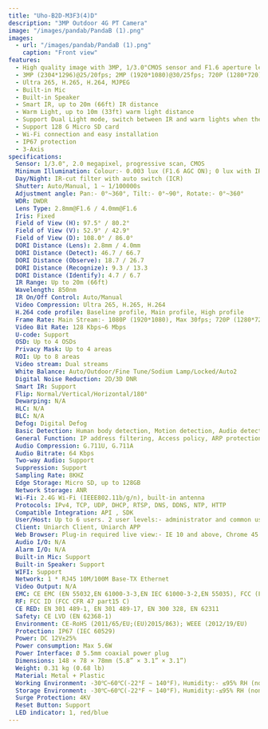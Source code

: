 ```yaml
---
title: "Uho-B2D-M3F3(4)D"
description: "3MP Outdoor 4G PT Camera"
image: "/images/pandab/PandaB (1).png"
images:
  - url: "/images/pandab/PandaB (1).png"
    caption: "Front view"
features:
  - High quality image with 3MP, 1/3.0"CMOS sensor and F1.6 aperture lens
  - 3MP (2304*1296)@25/20fps; 2MP (1920*1080)@30/25fps; 720P (1280*720)@30/25fps
  - Ultra 265, H.265, H.264, MJPEG
  - Built-in Mic
  - Built-in Speaker
  - Smart IR, up to 20m (66ft) IR distance
  - Warm Light, up to 10m (33ft) warm light distance
  - Support Dual Light mode, switch between IR and warm lights when the preset is triggered.
  - Support 128 G Micro SD card
  - Wi-Fi connection and easy installation
  - IP67 protection
  - 3-Axis
specifications: 
  Sensor: 1/3.0", 2.0 megapixel, progressive scan, CMOS
  Minimum Illumination: Colour:- 0.003 lux (F1.6 AGC ON); 0 lux with IR on
  Day/Night: IR-cut filter with auto switch (ICR)
  Shutter: Auto/Manual, 1 ~ 1/100000s
  Adjustment angle: Pan:- 0°~360°, Tilt:- 0°~90°, Rotate:- 0°~360°
  WDR: DWDR
  Lens Type: 2.8mm@F1.6 / 4.0mm@F1.6
  Iris: Fixed
  Field of View (H): 97.5° / 80.2°
  Field of View (V): 52.9° / 42.9°
  Field of View (D): 108.0° / 86.0°
  DORI Distance (Lens): 2.8mm / 4.0mm
  DORI Distance (Detect): 46.7 / 66.7
  DORI Distance (Observe): 18.7 / 26.7
  DORI Distance (Recognize): 9.3 / 13.3
  DORI Distance (Identify): 4.7 / 6.7
  IR Range: Up to 20m (66ft)
  Wavelength: 850nm
  IR On/Off Control: Auto/Manual
  Video Compression: Ultra 265, H.265, H.264
  H.264 code profile: Baseline profile, Main profile, High profile
  Frame Rate: Main Stream:- 1080P (1920*1080), Max 30fps; 720P (1280*720), Max 30fps; Sub Stream:- 640*360,Max 30fps; 2CIF(704*288), Max 30fps; CIF(352*288), Max 30fps
  Video Bit Rate: 128 Kbps~6 Mbps
  U-code: Support
  OSD: Up to 4 OSDs
  Privacy Mask: Up to 4 areas
  ROI: Up to 8 areas
  Video stream: Dual streams
  White Balance: Auto/Outdoor/Fine Tune/Sodium Lamp/Locked/Auto2
  Digital Noise Reduction: 2D/3D DNR
  Smart IR: Support
  Flip: Normal/Vertical/Horizontal/180°
  Dewarping: N/A
  HLC: N/A
  BLC: N/A
  Defog: Digital Defog
  Basic Detection: Human body detection, Motion detection, Audio detection
  General Function: IP address filtering, Access policy, ARP protection, RTSP authentication, User authentication, HTTP authentication
  Audio Compression: G.711U, G.711A
  Audio Bitrate: 64 Kbps
  Two-way Audio: Support
  Suppression: Support
  Sampling Rate: 8KHZ
  Edge Storage: Micro SD, up to 128GB
  Network Storage: ANR
  Wi-Fi: 2.4G Wi-Fi (IEEE802.11b/g/n), built-in antenna
  Protocols: IPv4, TCP, UDP, DHCP, RTSP, DNS, DDNS, NTP, HTTP
  Compatible Integration: API , SDK
  User/Host: Up to 6 users. 2 user levels:- administrator and common user
  Client: Uniarch Client, Uniarch APP
  Web Browser: Plug-in required live view:- IE 10 and above, Chrome 45 and above, Firefox 52 and above, Edge 79 and above; Plug-in free live view:- Chrome 57.0 and above, Firefox 58.0 and above, Edge 16 and above
  Audio I/O: N/A
  Alarm I/O: N/A
  Built-in Mic: Support
  Built-in Speaker: Support
  WIFI: Support
  Network: 1 * RJ45 10M/100M Base-TX Ethernet
  Video Output: N/A
  EMC: CE EMC (EN 55032,EN 61000-3-3,EN IEC 61000-3-2,EN 55035), FCC (FCC 47 CFR part15 B)
  RF: FCC ID (FCC CFR 47 part15 C)
  CE RED: EN 301 489-1, EN 301 489-17, EN 300 328, EN 62311
  Safety: CE LVD (EN 62368-1)
  Environment: CE-RoHS (2011/65/EU;(EU)2015/863); WEEE (2012/19/EU)
  Protection: IP67 (IEC 60529)
  Power: DC 12V±25%
  Power consumption: Max 5.6W
  Power Interface: Ø 5.5mm coaxial power plug
  Dimensions: 148 × 78 × 78mm (5.8” × 3.1” × 3.1”)
  Weight: 0.31 kg (0.68 lb)
  Material: Metal + Plastic
  Working Environment: -30℃~60℃(-22°F ~ 140°F)，Humidity:- ≤95% RH (non-condensing)
  Storage Environment: -30℃~60℃(-22°F ~ 140°F)，Humidity:-≤95% RH (non-condensing)
  Surge Protection: 4KV
  Reset Button: Support
  LED indicator: 1, red/blue
---
```


